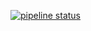 [![pipeline status](https://gitlab.com/rb-kotlin/kotlin-error-framework/badges/master/pipeline.svg)](https://gitlab.com/rb-kotlin/kotlin-error-framework/commits/master)